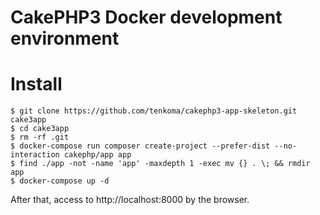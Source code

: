 # CakePHP3 Docker development environment

# Install

```console
$ git clone https://github.com/tenkoma/cakephp3-app-skeleton.git cake3app
$ cd cake3app
$ rm -rf .git
$ docker-compose run composer create-project --prefer-dist --no-interaction cakephp/app app
$ find ./app -not -name 'app' -maxdepth 1 -exec mv {} . \; && rmdir app
$ docker-compose up -d
```

After that, access to http://localhost:8000 by the browser.